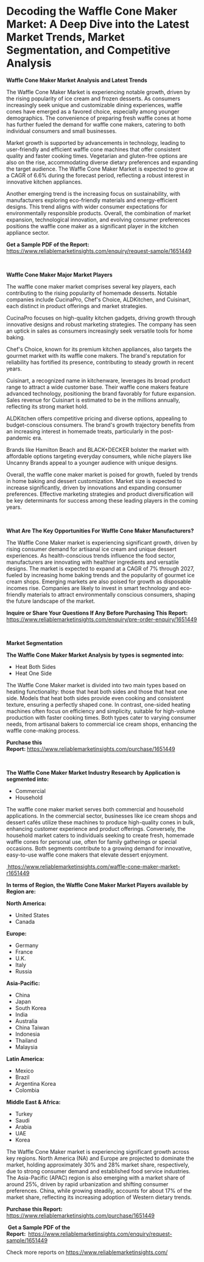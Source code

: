 <p><h1>Decoding the Waffle Cone Maker Market: A Deep Dive into the Latest Market Trends, Market Segmentation, and Competitive Analysis</h1></p><p><strong>Waffle Cone Maker Market Analysis and Latest Trends</strong></p>
<p><p>The Waffle Cone Maker Market is experiencing notable growth, driven by the rising popularity of ice cream and frozen desserts. As consumers increasingly seek unique and customizable dining experiences, waffle cones have emerged as a favored choice, especially among younger demographics. The convenience of preparing fresh waffle cones at home has further fueled the demand for waffle cone makers, catering to both individual consumers and small businesses.</p><p>Market growth is supported by advancements in technology, leading to user-friendly and efficient waffle cone machines that offer consistent quality and faster cooking times. Vegetarian and gluten-free options are also on the rise, accommodating diverse dietary preferences and expanding the target audience. The Waffle Cone Maker Market is expected to grow at a CAGR of 6.6% during the forecast period, reflecting a robust interest in innovative kitchen appliances.</p><p>Another emerging trend is the increasing focus on sustainability, with manufacturers exploring eco-friendly materials and energy-efficient designs. This trend aligns with wider consumer expectations for environmentally responsible products. Overall, the combination of market expansion, technological innovation, and evolving consumer preferences positions the waffle cone maker as a significant player in the kitchen appliance sector.</p></p>
<p><strong>Get a Sample PDF of the Report:&nbsp;</strong> <a href="https://www.reliablemarketinsights.com/enquiry/request-sample/1651449?utm_campaign=2246&utm_medium=2&utm_source=Github&utm_content=ia&utm_term=08042025&utm_id=waffle-cone-maker">https://www.reliablemarketinsights.com/enquiry/request-sample/1651449</a></p>
<p>&nbsp;</p>
<p><strong>Waffle Cone Maker Major Market Players</strong></p>
<p><p>The waffle cone maker market comprises several key players, each contributing to the rising popularity of homemade desserts. Notable companies include CucinaPro, Chef's Choice, ALDKitchen, and Cuisinart, each distinct in product offerings and market strategies.</p><p>CucinaPro focuses on high-quality kitchen gadgets, driving growth through innovative designs and robust marketing strategies. The company has seen an uptick in sales as consumers increasingly seek versatile tools for home baking.</p><p>Chef's Choice, known for its premium kitchen appliances, also targets the gourmet market with its waffle cone makers. The brand's reputation for reliability has fortified its presence, contributing to steady growth in recent years.</p><p>Cuisinart, a recognized name in kitchenware, leverages its broad product range to attract a wide customer base. Their waffle cone makers feature advanced technology, positioning the brand favorably for future expansion. Sales revenue for Cuisinart is estimated to be in the millions annually, reflecting its strong market hold.</p><p>ALDKitchen offers competitive pricing and diverse options, appealing to budget-conscious consumers. The brand's growth trajectory benefits from an increasing interest in homemade treats, particularly in the post-pandemic era. </p><p>Brands like Hamilton Beach and BLACK+DECKER bolster the market with affordable options targeting everyday consumers, while niche players like Uncanny Brands appeal to a younger audience with unique designs.</p><p>Overall, the waffle cone maker market is poised for growth, fueled by trends in home baking and dessert customization. Market size is expected to increase significantly, driven by innovations and expanding consumer preferences. Effective marketing strategies and product diversification will be key determinants for success among these leading players in the coming years.</p></p>
<p>&nbsp;</p>
<p><strong>What Are The Key Opportunities For Waffle Cone Maker Manufacturers?</strong></p>
<p><p>The Waffle Cone Maker market is experiencing significant growth, driven by rising consumer demand for artisanal ice cream and unique dessert experiences. As health-conscious trends influence the food sector, manufacturers are innovating with healthier ingredients and versatile designs. The market is expected to expand at a CAGR of 7% through 2027, fueled by increasing home baking trends and the popularity of gourmet ice cream shops. Emerging markets are also poised for growth as disposable incomes rise. Companies are likely to invest in smart technology and eco-friendly materials to attract environmentally conscious consumers, shaping the future landscape of the market.</p></p>
<p><strong>Inquire or Share Your Questions If Any Before Purchasing This Report:</strong> <a href="https://www.reliablemarketinsights.com/enquiry/pre-order-enquiry/1651449?utm_campaign=2246&utm_medium=2&utm_source=Github&utm_content=ia&utm_term=08042025&utm_id=waffle-cone-maker">https://www.reliablemarketinsights.com/enquiry/pre-order-enquiry/1651449</a></p>
<p>&nbsp;</p>
<p><strong>Market Segmentation</strong></p>
<p><strong>The Waffle Cone Maker Market Analysis by types is segmented into:</strong></p>
<p><ul><li>Heat Both Sides</li><li>Heat One Side</li></ul></p>
<p><p>The Waffle Cone Maker market is divided into two main types based on heating functionality: those that heat both sides and those that heat one side. Models that heat both sides provide even cooking and consistent texture, ensuring a perfectly shaped cone. In contrast, one-sided heating machines often focus on efficiency and simplicity, suitable for high-volume production with faster cooking times. Both types cater to varying consumer needs, from artisanal bakers to commercial ice cream shops, enhancing the waffle cone-making process.</p></p>
<p><strong>Purchase this Report:&nbsp;</strong><a href="https://www.reliablemarketinsights.com/purchase/1651449?utm_campaign=2246&utm_medium=2&utm_source=Github&utm_content=ia&utm_term=08042025&utm_id=waffle-cone-maker">https://www.reliablemarketinsights.com/purchase/1651449</a></p>
<p>&nbsp;</p>
<p><strong>The Waffle Cone Maker Market Industry Research by Application is segmented into:</strong></p>
<p><ul><li>Commercial</li><li>Household</li></ul></p>
<p><p>The waffle cone maker market serves both commercial and household applications. In the commercial sector, businesses like ice cream shops and dessert cafés utilize these machines to produce high-quality cones in bulk, enhancing customer experience and product offerings. Conversely, the household market caters to individuals seeking to create fresh, homemade waffle cones for personal use, often for family gatherings or special occasions. Both segments contribute to a growing demand for innovative, easy-to-use waffle cone makers that elevate dessert enjoyment.</p></p>
<p><a href="https://www.reliablemarketinsights.com/waffle-cone-maker-market-r1651449?utm_campaign=2246&utm_medium=2&utm_source=Github&utm_content=ia&utm_term=08042025&utm_id=waffle-cone-maker">&nbsp;https://www.reliablemarketinsights.com/waffle-cone-maker-market-r1651449</a></p>
<p><strong>In terms of Region, the Waffle Cone Maker Market Players available by Region are:</strong></p>
<p>
    <p> <strong> North America: </strong>
        <ul>
            <li>United States</li>
            <li>Canada</li>
        </ul>
        </p> 
    <p> <strong> Europe: </strong>
        <ul>
            <li>Germany</li>
            <li>France</li>
            <li>U.K.</li>
            <li>Italy</li>
            <li>Russia</li>
        </ul>
        </p> 
    <p> <strong> Asia-Pacific: </strong>
        <ul>
            <li>China</li>
            <li>Japan</li>
            <li>South Korea</li>
            <li>India</li>
            <li>Australia</li>
            <li>China Taiwan</li>
            <li>Indonesia</li>
            <li>Thailand</li>
            <li>Malaysia</li>
        </ul>
        </p> 
    <p> <strong> Latin America: </strong>
        <ul>
            <li>Mexico</li>
            <li>Brazil</li>
            <li>Argentina Korea</li>
            <li>Colombia</li>
        </ul>
        </p> 
    <p> <strong> Middle East & Africa: </strong>
        <ul>
            <li>Turkey</li>
            <li>Saudi</li>
            <li>Arabia</li>
            <li>UAE</li>
            <li>Korea</li>
        </ul>
    </p>
    </p>
<p><p>The Waffle Cone Maker market is experiencing significant growth across key regions. North America (NA) and Europe are projected to dominate the market, holding approximately 30% and 28% market share, respectively, due to strong consumer demand and established food service industries. The Asia-Pacific (APAC) region is also emerging with a market share of around 25%, driven by rapid urbanization and shifting consumer preferences. China, while growing steadily, accounts for about 17% of the market share, reflecting its increasing adoption of Western dietary trends.</p></p>
<p><strong>Purchase this Report: </strong><a href="https://www.reliablemarketinsights.com/purchase/1651449?utm_campaign=2246&utm_medium=2&utm_source=Github&utm_content=ia&utm_term=08042025&utm_id=waffle-cone-maker">https://www.reliablemarketinsights.com/purchase/1651449</a></p>
<p>&nbsp;<strong>Get a Sample PDF of the Report:&nbsp;&nbsp;</strong><a href="https://www.reliablemarketinsights.com/enquiry/request-sample/1651449?utm_campaign=2246&utm_medium=2&utm_source=Github&utm_content=ia&utm_term=08042025&utm_id=waffle-cone-maker">https://www.reliablemarketinsights.com/enquiry/request-sample/1651449</a></p>
<p><strong></strong></p>
<p>Check more reports on <a href="https://www.reliablemarketinsights.com/?utm_campaign=2246&utm_medium=2&utm_source=Github&utm_content=ia&utm_term=08042025&utm_id=waffle-cone-maker">https://www.reliablemarketinsights.com/</a></p>